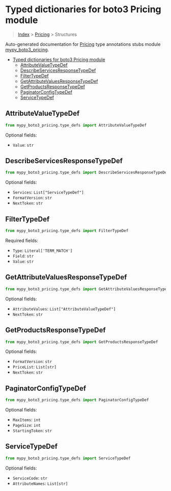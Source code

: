 # Typed dictionaries for boto3 Pricing module

> [Index](../README.md) > [Pricing](./README.md) > Structures

Auto-generated documentation for [Pricing](https://boto3.amazonaws.com/v1/documentation/api/latest/reference/services/pricing.html#Pricing)
type annotations stubs module [mypy_boto3_pricing](https://pypi.org/project/mypy-boto3-pricing/).

- [Typed dictionaries for boto3 Pricing module](#typed-dictionaries-for-boto3-pricing-module)
  - [AttributeValueTypeDef](#attributevaluetypedef)
  - [DescribeServicesResponseTypeDef](#describeservicesresponsetypedef)
  - [FilterTypeDef](#filtertypedef)
  - [GetAttributeValuesResponseTypeDef](#getattributevaluesresponsetypedef)
  - [GetProductsResponseTypeDef](#getproductsresponsetypedef)
  - [PaginatorConfigTypeDef](#paginatorconfigtypedef)
  - [ServiceTypeDef](#servicetypedef)

## AttributeValueTypeDef

```python
from mypy_boto3_pricing.type_defs import AttributeValueTypeDef
```




Optional fields:
- `Value`: `str`


## DescribeServicesResponseTypeDef

```python
from mypy_boto3_pricing.type_defs import DescribeServicesResponseTypeDef
```




Optional fields:
- `Services`: `List["ServiceTypeDef"]`
- `FormatVersion`: `str`
- `NextToken`: `str`


## FilterTypeDef

```python
from mypy_boto3_pricing.type_defs import FilterTypeDef
```


Required fields:
- `Type`: `Literal['TERM_MATCH']`
- `Field`: `str`
- `Value`: `str`




## GetAttributeValuesResponseTypeDef

```python
from mypy_boto3_pricing.type_defs import GetAttributeValuesResponseTypeDef
```




Optional fields:
- `AttributeValues`: `List["AttributeValueTypeDef"]`
- `NextToken`: `str`


## GetProductsResponseTypeDef

```python
from mypy_boto3_pricing.type_defs import GetProductsResponseTypeDef
```




Optional fields:
- `FormatVersion`: `str`
- `PriceList`: `List[str]`
- `NextToken`: `str`


## PaginatorConfigTypeDef

```python
from mypy_boto3_pricing.type_defs import PaginatorConfigTypeDef
```




Optional fields:
- `MaxItems`: `int`
- `PageSize`: `int`
- `StartingToken`: `str`


## ServiceTypeDef

```python
from mypy_boto3_pricing.type_defs import ServiceTypeDef
```




Optional fields:
- `ServiceCode`: `str`
- `AttributeNames`: `List[str]`

